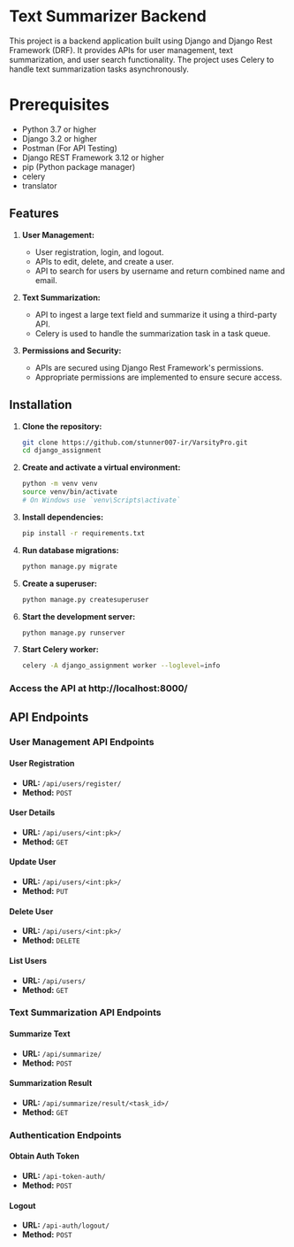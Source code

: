 # Text Summarizer Backend

This project is a backend application built using Django and Django Rest Framework (DRF). It provides APIs for user management, text summarization, and user search functionality. The project uses Celery to handle text summarization tasks asynchronously.

# Prerequisites

- Python 3.7 or higher
- Django 3.2 or higher
- Postman (For API Testing)
- Django REST Framework 3.12 or higher
- pip (Python package manager)
- celery
- translator

## Features

1. **User Management:**

   - User registration, login, and logout.
   - APIs to edit, delete, and create a user.
   - API to search for users by username and return combined name and email.

2. **Text Summarization:**

   - API to ingest a large text field and summarize it using a third-party API.
   - Celery is used to handle the summarization task in a task queue.

3. **Permissions and Security:**
   - APIs are secured using Django Rest Framework's permissions.
   - Appropriate permissions are implemented to ensure secure access.

## Installation

1. **Clone the repository:**

   ```bash
   git clone https://github.com/stunner007-ir/VarsityPro.git
   cd django_assignment
   ```

2. **Create and activate a virtual environment:**

   ```bash
   python -m venv venv
   source venv/bin/activate  
   # On Windows use `venv\Scripts\activate`
   ```

3. **Install dependencies:**
   ```bash
   pip install -r requirements.txt
   ```

3. **Run database migrations:**

    ```bash
    python manage.py migrate
    ```

4. **Create a superuser:**

    ```bash
    python manage.py createsuperuser
    ```

5. **Start the development server:**

    ```bash
    python manage.py runserver
    ```

6. **Start Celery worker:**

    ```bash
    celery -A django_assignment worker --loglevel=info
    ```

### Access the API at http://localhost:8000/

## API Endpoints

### User Management API Endpoints

#### User Registration

- **URL:** `/api/users/register/`
- **Method:** `POST`

#### User Details

- **URL:** `/api/users/<int:pk>/`
- **Method:** `GET`

#### Update User

- **URL:** `/api/users/<int:pk>/`
- **Method:** `PUT`

#### Delete User

- **URL:** `/api/users/<int:pk>/`
- **Method:** `DELETE`

#### List Users

- **URL:** `/api/users/`
- **Method:** `GET`

### Text Summarization API Endpoints

#### Summarize Text

- **URL:** `/api/summarize/`
- **Method:** `POST`

#### Summarization Result

- **URL:** `/api/summarize/result/<task_id>/`
- **Method:** `GET`

### Authentication Endpoints

#### Obtain Auth Token

- **URL:** `/api-token-auth/`
- **Method:** `POST`

#### Logout

- **URL:** `/api-auth/logout/`
- **Method:** `POST`
